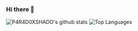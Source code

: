 ### Hi there 👋

![P4R4D0XSHADO's github stats](https://github-readme-stats.vercel.app/api?username=P4R4D0XSHADO&show_icons=true&count_private=true&theme=radical)
![Top Languages](https://github-readme-stats.vercel.app/api/top-langs/?username=P4R4D0XSHADO&theme=radical)
